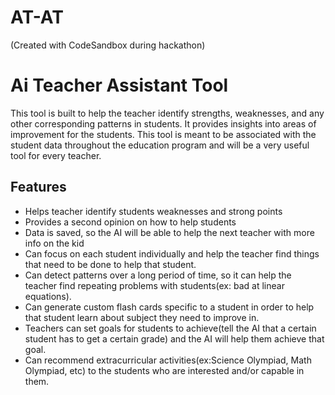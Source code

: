 # AT-AT
(Created with CodeSandbox during hackathon)

# Ai Teacher Assistant Tool 
This tool is built to help the teacher identify strengths, weaknesses, and any other corresponding patterns in students. It provides insights into areas of improvement for the students. This tool is meant to be associated with the student data throughout the education program and will be a very useful tool for every teacher.

## Features

- Helps teacher identify students weaknesses and strong points
- Provides a second opinion on how to help students
- Data is saved, so the AI will be able to help the next teacher with more info on the kid
- Can focus on each student individually and help the teacher find things that need to be done to help that student.
- Can detect patterns over a long period of time, so it can help the teacher find repeating problems with students(ex: bad at linear equations).
- Can generate custom flash cards specific to a student in order to help that student learn about subject they need to improve in.
- Teachers can set goals for students to achieve(tell the AI that a certain student has to get a certain grade) and the AI will help them achieve that goal.
- Can recommend extracurricular activities(ex:Science Olympiad, Math Olympiad, etc) to the students who are interested and/or capable in them.
